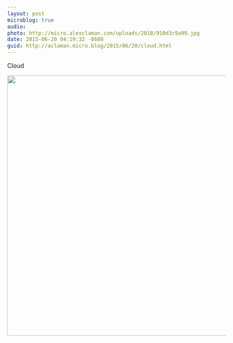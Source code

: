 ```yaml
---
layout: post
microblog: true
audio: 
photo: http://micro.alexclaman.com/uploads/2018/910d3c9a99.jpg
date: 2015-06-20 04:19:32 -0600
guid: http://aclaman.micro.blog/2015/06/20/cloud.html
---
```

Cloud

<img src="http://micro.alexclaman.com/uploads/2018/910d3c9a99.jpg" width="600" height="600" />
